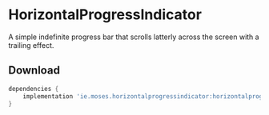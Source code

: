 # HorizontalProgressIndicator
A simple indefinite progress bar that scrolls latterly across the screen with a trailing effect.

Download
--------

```groovy
dependencies {
    implementation 'ie.moses.horizontalprogressindicator:horizontalprogressindicator:1.1.0'
}
```
